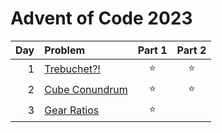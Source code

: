 # Advent of Code 2023



| Day | Problem                                                   | Part 1 | Part 2 |
|----:|:----------------------------------------------------------|:------:|:------:|
|   1 | [Trebuchet?!](https://adventofcode.com/2023/day/1)        | :star: | :star: |
|   2 | [Cube Conundrum](https://adventofcode.com/2023/day/2)     | :star: | :star: |
|   3 | [Gear Ratios](https://adventofcode.com/2023/day/3)        | :star: |        |